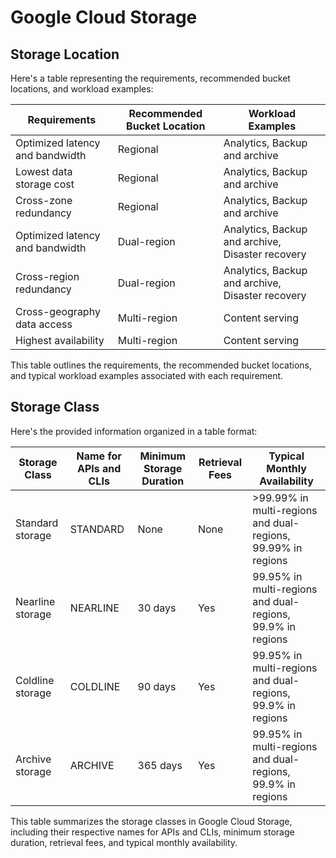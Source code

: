 # Google Cloud Storage

## Storage Location
Here's a table representing the requirements, recommended bucket locations, and workload examples:

| Requirements                          | Recommended Bucket Location | Workload Examples                           |
|---------------------------------------|------------------------------|---------------------------------------------|
| Optimized latency and bandwidth       | Regional                     | Analytics, Backup and archive               |
| Lowest data storage cost              | Regional                     | Analytics, Backup and archive               |
| Cross-zone redundancy                 | Regional                     | Analytics, Backup and archive               |
| Optimized latency and bandwidth       | Dual-region                  | Analytics, Backup and archive, Disaster recovery |
| Cross-region redundancy                | Dual-region                  | Analytics, Backup and archive, Disaster recovery |
| Cross-geography data access           | Multi-region                 | Content serving                              |
| Highest availability                  | Multi-region                 | Content serving                              |

This table outlines the requirements, the recommended bucket locations, and typical workload examples associated with each requirement.
## Storage Class
Here's the provided information organized in a table format:

| Storage Class   | Name for APIs and CLIs | Minimum Storage Duration | Retrieval Fees | Typical Monthly Availability |
|-----------------|-------------------------|--------------------------|-----------------|------------------------------|
| Standard storage | STANDARD | None | None | >99.99% in multi-regions and dual-regions, 99.99% in regions |
| Nearline storage | NEARLINE | 30 days | Yes | 99.95% in multi-regions and dual-regions, 99.9% in regions |
| Coldline storage | COLDLINE | 90 days | Yes | 99.95% in multi-regions and dual-regions, 99.9% in regions |
| Archive storage | ARCHIVE | 365 days | Yes | 99.95% in multi-regions and dual-regions, 99.9% in regions |

This table summarizes the storage classes in Google Cloud Storage, including their respective names for APIs and CLIs, minimum storage duration, retrieval fees, and typical monthly availability.